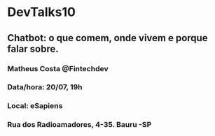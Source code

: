 # DevTalks10

## Chatbot: o que comem, onde vivem e porque falar sobre.

### Matheus Costa @Fintechdev

### Data/hora: 20/07, 19h
### Local: eSapiens
### Rua dos Radioamadores, 4-35. Bauru -SP



